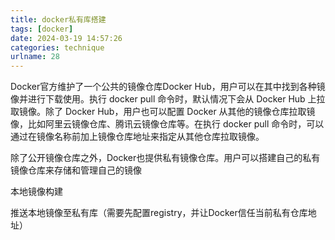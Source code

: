 ```yaml
---
title: docker私有库搭建
tags: [docker]
date: 2024-03-19 14:57:26
categories: technique
urlname: 28
---
```




Docker官方维护了一个公共的镜像仓库Docker Hub，用户可以在其中找到各种镜像并进行下载使用。执行 docker pull 命令时，默认情况下会从 Docker Hub 上拉取镜像。除了 Docker Hub，用户也可以配置 Docker 从其他的镜像仓库拉取镜像，比如阿里云镜像仓库、腾讯云镜像仓库等。在执行 docker pull 命令时，可以通过在镜像名称前加上镜像仓库地址来指定从其他仓库拉取镜像。

除了公开镜像仓库之外，Docker也提供私有镜像仓库。用户可以搭建自己的私有镜像仓库来存储和管理自己的镜像


本地镜像构建

推送本地镜像至私有库（需要先配置registry，并让Docker信任当前私有仓库地址）















[1]: https://developer.aliyun.com/article/1416683